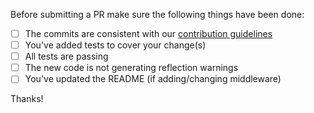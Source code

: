 Before submitting a PR make sure the following things have been done:

- [ ] The commits are consistent with our [contribution guidelines](CONTRIBUTING.md)
- [ ] You've added tests to cover your change(s)
- [ ] All tests are passing
- [ ] The new code is not generating reflection warnings
- [ ] You've updated the README (if adding/changing middleware)

Thanks!
